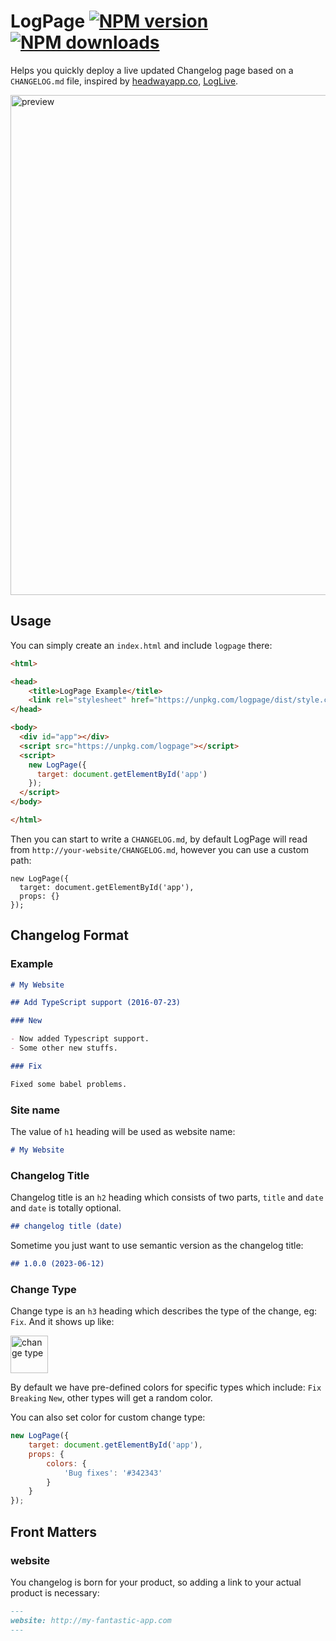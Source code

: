 # LogPage [![NPM version](https://img.shields.io/npm/v/logpage.svg?style=flat)](https://npmjs.com/package/logpage) [![NPM downloads](https://img.shields.io/npm/dm/logpage.svg?style=flat)](https://npmjs.com/package/loglive)

Helps you quickly deploy a live updated Changelog page based on a `CHANGELOG.md` file, inspired by [headwayapp.co](https://headwayapp.co/), [LogLive](https://github.com/egoist/loglive).

<img src="https://i.loli.net/2017/07/27/597995184bb02.png" width="800" alt="preview">

## Usage

You can simply create an `index.html` and include `logpage` there:

```html
<html>

<head>
    <title>LogPage Example</title>
    <link rel="stylesheet" href="https://unpkg.com/logpage/dist/style.css" />
</head>

<body>
  <div id="app"></div>
  <script src="https://unpkg.com/logpage"></script>
  <script>
    new LogPage({
      target: document.getElementById('app')
    });
  </script>
</body>

</html>
```

Then you can start to write a `CHANGELOG.md`, by default LogPage will read from `http://your-website/CHANGELOG.md`, however you can use a custom path:

```
new LogPage({
  target: document.getElementById('app'),
  props: {}
});
```

## Changelog Format

### Example

```md
# My Website

## Add TypeScript support (2016-07-23)

### New

- Now added Typescript support.
- Some other new stuffs.

### Fix

Fixed some babel problems.
```

### Site name

The value of `h1` heading will be used as website name:

```md
# My Website
```

### Changelog Title

Changelog title is an `h2` heading which consists of two parts, `title` and `date` and `date` is totally optional.

```md
## changelog title (date)
```

Sometime you just want to use semantic version as the changelog title:

```md
## 1.0.0 (2023-06-12)
```

### Change Type

Change type is an `h3` heading which describes the type of the change, eg: `Fix`. And it shows up like:

<img src="https://i.loli.net/2017/07/27/59797da5a89df.png" alt="change type" width="60">

By default we have pre-defined colors for specific types which include: `Fix` `Breaking` `New`, other types will get a random color.

You can also set color for custom change type:

```js
new LogPage({
    target: document.getElementById('app'),
    props: {
        colors: {
            'Bug fixes': '#342343'
        }
    }
});
```

## Front Matters

### website

You changelog is born for your product, so adding a link to your actual product is necessary:

```md
---
website: http://my-fantastic-app.com
---
```
